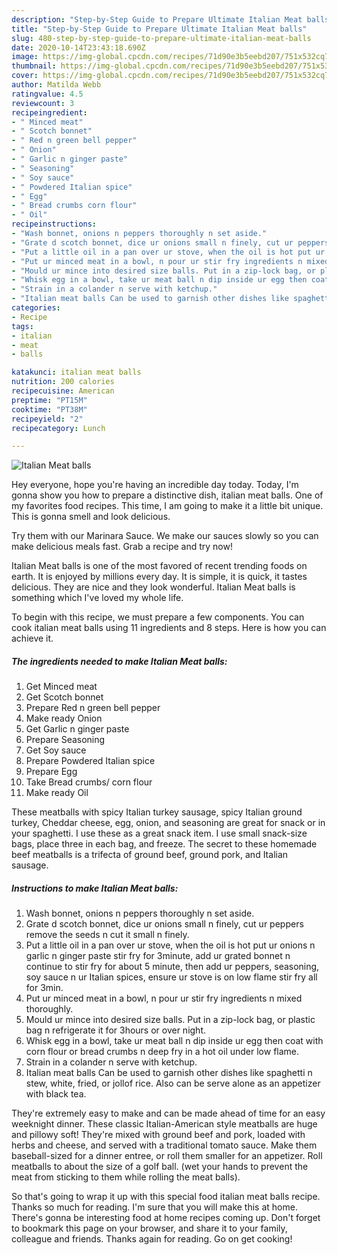 ```yaml
---
description: "Step-by-Step Guide to Prepare Ultimate Italian Meat balls"
title: "Step-by-Step Guide to Prepare Ultimate Italian Meat balls"
slug: 480-step-by-step-guide-to-prepare-ultimate-italian-meat-balls
date: 2020-10-14T23:43:18.690Z
image: https://img-global.cpcdn.com/recipes/71d90e3b5eebd207/751x532cq70/italian-meat-balls-recipe-main-photo.jpg
thumbnail: https://img-global.cpcdn.com/recipes/71d90e3b5eebd207/751x532cq70/italian-meat-balls-recipe-main-photo.jpg
cover: https://img-global.cpcdn.com/recipes/71d90e3b5eebd207/751x532cq70/italian-meat-balls-recipe-main-photo.jpg
author: Matilda Webb
ratingvalue: 4.5
reviewcount: 3
recipeingredient:
- " Minced meat"
- " Scotch bonnet"
- " Red n green bell pepper"
- " Onion"
- " Garlic n ginger paste"
- " Seasoning"
- " Soy sauce"
- " Powdered Italian spice"
- " Egg"
- " Bread crumbs corn flour"
- " Oil"
recipeinstructions:
- "Wash bonnet, onions n peppers thoroughly n set aside."
- "Grate d scotch bonnet, dice ur onions small n finely, cut ur peppers remove the seeds n cut it small n finely."
- "Put a little oil in a pan over ur stove, when the oil is hot put ur onions n garlic n ginger paste stir fry for 3minute, add ur grated bonnet n continue to stir fry for about 5 minute, then add ur peppers, seasoning, soy sauce n ur Italian spices, ensure ur stove is on low flame stir fry all for 3min."
- "Put ur minced meat in a bowl, n pour ur stir fry ingredients n mixed thoroughly."
- "Mould ur mince into desired size balls. Put in a zip-lock bag, or plastic bag n refrigerate it for 3hours or over night."
- "Whisk egg in a bowl, take ur meat ball n dip inside ur egg then coat with corn flour or bread crumbs n deep fry in a hot oil under low flame."
- "Strain in a colander n serve with ketchup."
- "Italian meat balls Can be used to garnish other dishes like spaghetti n stew, white, fried, or jollof rice. Also can be serve alone as an appetizer with black tea."
categories:
- Recipe
tags:
- italian
- meat
- balls

katakunci: italian meat balls 
nutrition: 200 calories
recipecuisine: American
preptime: "PT15M"
cooktime: "PT38M"
recipeyield: "2"
recipecategory: Lunch

---
```



![Italian Meat balls](https://img-global.cpcdn.com/recipes/71d90e3b5eebd207/751x532cq70/italian-meat-balls-recipe-main-photo.jpg)

Hey everyone, hope you're having an incredible day today. Today, I'm gonna show you how to prepare a distinctive dish, italian meat balls. One of my favorites food recipes. This time, I am going to make it a little bit unique. This is gonna smell and look delicious.

Try them with our Marinara Sauce. We make our sauces slowly so you can make delicious meals fast. Grab a recipe and try now!

Italian Meat balls is one of the most favored of recent trending foods on earth. It is enjoyed by millions every day. It is simple, it is quick, it tastes delicious. They are nice and they look wonderful. Italian Meat balls is something which I've loved my whole life.


To begin with this recipe, we must prepare a few components. You can cook italian meat balls using 11 ingredients and 8 steps. Here is how you can achieve it.

<!--inarticleads1-->

##### The ingredients needed to make Italian Meat balls:

1. Get  Minced meat
1. Get  Scotch bonnet
1. Prepare  Red n green bell pepper
1. Make ready  Onion
1. Get  Garlic n ginger paste
1. Prepare  Seasoning
1. Get  Soy sauce
1. Prepare  Powdered Italian spice
1. Prepare  Egg
1. Take  Bread crumbs/ corn flour
1. Make ready  Oil


These meatballs with spicy Italian turkey sausage, spicy Italian ground turkey, Cheddar cheese, egg, onion, and seasoning are great for snack or in your spaghetti. I use these as a great snack item. I use small snack-size bags, place three in each bag, and freeze. The secret to these homemade beef meatballs is a trifecta of ground beef, ground pork, and Italian sausage. 

<!--inarticleads2-->

##### Instructions to make Italian Meat balls:

1. Wash bonnet, onions n peppers thoroughly n set aside.
1. Grate d scotch bonnet, dice ur onions small n finely, cut ur peppers remove the seeds n cut it small n finely.
1. Put a little oil in a pan over ur stove, when the oil is hot put ur onions n garlic n ginger paste stir fry for 3minute, add ur grated bonnet n continue to stir fry for about 5 minute, then add ur peppers, seasoning, soy sauce n ur Italian spices, ensure ur stove is on low flame stir fry all for 3min.
1. Put ur minced meat in a bowl, n pour ur stir fry ingredients n mixed thoroughly.
1. Mould ur mince into desired size balls. Put in a zip-lock bag, or plastic bag n refrigerate it for 3hours or over night.
1. Whisk egg in a bowl, take ur meat ball n dip inside ur egg then coat with corn flour or bread crumbs n deep fry in a hot oil under low flame.
1. Strain in a colander n serve with ketchup.
1. Italian meat balls Can be used to garnish other dishes like spaghetti n stew, white, fried, or jollof rice. Also can be serve alone as an appetizer with black tea.


They&#39;re extremely easy to make and can be made ahead of time for an easy weeknight dinner. These classic Italian-American style meatballs are huge and pillowy soft! They&#39;re mixed with ground beef and pork, loaded with herbs and cheese, and served with a traditional tomato sauce. Make them baseball-sized for a dinner entree, or roll them smaller for an appetizer. Roll meatballs to about the size of a golf ball. (wet your hands to prevent the meat from sticking to them while rolling the meat balls). 

So that's going to wrap it up with this special food italian meat balls recipe. Thanks so much for reading. I'm sure that you will make this at home. There's gonna be interesting food at home recipes coming up. Don't forget to bookmark this page on your browser, and share it to your family, colleague and friends. Thanks again for reading. Go on get cooking!

